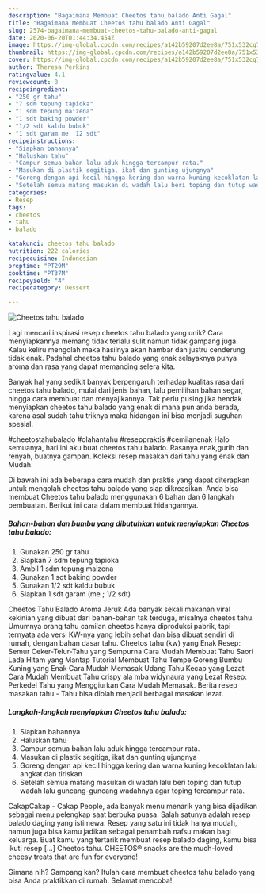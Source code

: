 ```yaml
---
description: "Bagaimana Membuat Cheetos tahu balado Anti Gagal"
title: "Bagaimana Membuat Cheetos tahu balado Anti Gagal"
slug: 2574-bagaimana-membuat-cheetos-tahu-balado-anti-gagal
date: 2020-06-20T01:44:34.454Z
image: https://img-global.cpcdn.com/recipes/a142b59207d2ee8a/751x532cq70/cheetos-tahu-balado-foto-resep-utama.jpg
thumbnail: https://img-global.cpcdn.com/recipes/a142b59207d2ee8a/751x532cq70/cheetos-tahu-balado-foto-resep-utama.jpg
cover: https://img-global.cpcdn.com/recipes/a142b59207d2ee8a/751x532cq70/cheetos-tahu-balado-foto-resep-utama.jpg
author: Theresa Perkins
ratingvalue: 4.1
reviewcount: 8
recipeingredient:
- "250 gr tahu"
- "7 sdm tepung tapioka"
- "1 sdm tepung maizena"
- "1 sdt baking powder"
- "1/2 sdt kaldu bubuk"
- "1 sdt garam me  12 sdt"
recipeinstructions:
- "Siapkan bahannya"
- "Haluskan tahu"
- "Campur semua bahan lalu aduk hingga tercampur rata."
- "Masukan di plastik segitiga, ikat dan gunting ujungnya"
- "Goreng dengan api kecil hingga kering dan warna kuning kecoklatan lalu angkat dan tiriskan"
- "Setelah semua matang masukan di wadah lalu beri toping dan tutup wadah lalu guncang-guncang wadahnya agar toping tercampur rata."
categories:
- Resep
tags:
- cheetos
- tahu
- balado

katakunci: cheetos tahu balado 
nutrition: 222 calories
recipecuisine: Indonesian
preptime: "PT29M"
cooktime: "PT37M"
recipeyield: "4"
recipecategory: Dessert

---
```



![Cheetos tahu balado](https://img-global.cpcdn.com/recipes/a142b59207d2ee8a/751x532cq70/cheetos-tahu-balado-foto-resep-utama.jpg)

Lagi mencari inspirasi resep cheetos tahu balado yang unik? Cara menyiapkannya memang tidak terlalu sulit namun tidak gampang juga. Kalau keliru mengolah maka hasilnya akan hambar dan justru cenderung tidak enak. Padahal cheetos tahu balado yang enak selayaknya punya aroma dan rasa yang dapat memancing selera kita.

Banyak hal yang sedikit banyak berpengaruh terhadap kualitas rasa dari cheetos tahu balado, mulai dari jenis bahan, lalu pemilihan bahan segar, hingga cara membuat dan menyajikannya. Tak perlu pusing jika hendak menyiapkan cheetos tahu balado yang enak di mana pun anda berada, karena asal sudah tahu triknya maka hidangan ini bisa menjadi suguhan spesial.

#cheetostahubalado #olahantahu #reseppraktis #cemilanenak Halo semuanya, hari ini aku buat cheetos tahu balado. Rasanya enak,gurih dan renyah, buatnya gampan. Koleksi resep masakan dari tahu yang enak dan Mudah.


Di bawah ini ada beberapa cara mudah dan praktis yang dapat diterapkan untuk mengolah cheetos tahu balado yang siap dikreasikan. Anda bisa membuat Cheetos tahu balado menggunakan 6 bahan dan 6 langkah pembuatan. Berikut ini cara dalam membuat hidangannya.

<!--inarticleads1-->

##### Bahan-bahan dan bumbu yang dibutuhkan untuk menyiapkan Cheetos tahu balado:

1. Gunakan 250 gr tahu
1. Siapkan 7 sdm tepung tapioka
1. Ambil 1 sdm tepung maizena
1. Gunakan 1 sdt baking powder
1. Gunakan 1/2 sdt kaldu bubuk
1. Siapkan 1 sdt garam (me ; 1/2 sdt)


Cheetos Tahu Balado Aroma Jeruk Ada banyak sekali makanan viral kekinian yang dibuat dari bahan-bahan tak terduga, misalnya cheetos tahu. Umumnya orang tahu camilan cheetos hanya diproduksi pabrik, tapi ternyata ada versi KW-nya yang lebih sehat dan bisa dibuat sendiri di rumah, dengan bahan dasar tahu. Cheetos tahu (kw) yang Enak Resep: Semur Ceker-Telur-Tahu yang Sempurna Cara Mudah Membuat Tahu Saori Lada Hitam yang Mantap Tutorial Membuat Tahu Tempe Goreng Bumbu Kuning yang Enak Cara Mudah Memasak Udang Tahu Kecap yang Lezat Cara Mudah Membuat Tahu crispy ala mba widynaura yang Lezat Resep: Perkedel Tahu yang Menggiurkan Cara Mudah Memasak. Berita resep masakan tahu - Tahu bisa diolah menjadi berbagai masakan lezat. 

<!--inarticleads2-->

##### Langkah-langkah menyiapkan Cheetos tahu balado:

1. Siapkan bahannya
1. Haluskan tahu
1. Campur semua bahan lalu aduk hingga tercampur rata.
1. Masukan di plastik segitiga, ikat dan gunting ujungnya
1. Goreng dengan api kecil hingga kering dan warna kuning kecoklatan lalu angkat dan tiriskan
1. Setelah semua matang masukan di wadah lalu beri toping dan tutup wadah lalu guncang-guncang wadahnya agar toping tercampur rata.


CakapCakap - Cakap People, ada banyak menu menarik yang bisa dijadikan sebagai menu pelengkap saat berbuka puasa. Salah satunya adalah resep balado daging yang istimewa. Resep yang satu ini tidak hanya mudah, namun juga bisa kamu jadikan sebagai penambah nafsu makan bagi keluarga. Buat kamu yang tertarik membuat resep balado daging, kamu bisa ikuti resep […] Cheetos tahu. CHEETOS® snacks are the much-loved cheesy treats that are fun for everyone! 

Gimana nih? Gampang kan? Itulah cara membuat cheetos tahu balado yang bisa Anda praktikkan di rumah. Selamat mencoba!
